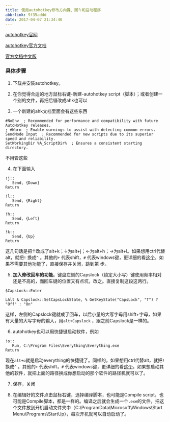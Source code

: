 ```yaml
---
title: 使用autohotkey修改方向键、回车和启动程序
abbrlink: 9f35addd
date: 2017-04-07 21:34:40
---
```


[autohotkey官网](https://autohotkey.com/)

[autohotkey官方文档](https://autohotkey.com/docs/AutoHotkey.htm)

[官方文档中文版](http://ahkcn.sourceforge.net/docs/AutoHotkey.htm)

### 具体步骤

1.  下载并安装autohotkey。

2.  在你觉得合适的地方鼠标右键-新建-autohotkey script（脚本）；或者创建一个别的文件，再把后缀改成ahk也可以

3.  一个新建的ahk文档里面会有这些东西

   ~~~
   #NoEnv  ; Recommended for performance and compatibility with future AutoHotkey releases.
   ; #Warn  ; Enable warnings to assist with detecting common errors.
   SendMode Input  ; Recommended for new scripts due to its superior speed and reliability.
   SetWorkingDir %A_ScriptDir%  ; Ensures a consistent starting directory.
   ~~~

   不用管这些

4.  在下面输入

   ~~~
   !j::
      Send, {Down}
   Return

   !l::
      Send, {Right}
   Return

   !h::
      Send, {Left}
   Return

   !k::
      Send, {Up}
   Return
   ~~~

   这几句话是把↑改成了alt+k；↓为alt+j；←为alt+h；→为alt+l。如果想用ctrl代替alt，就把`!` 换成`^` 。其他的`+` 代表shift，`#` 代表windows键，更详细的看[这个](http://ahkcn.sourceforge.net/docs/Hotkeys.htm)。如果不需要其他功能了，直接保存并关闭，跳到第 步。

5.  **加入修改回车的功能**。键盘左侧的Capslock（锁定大小写）键使用频率相对还是不高的，而回车键的位置又有点坑，改之。直接复制这段这两行。

   ~~~
   $CapsLock::Enter

   LAlt & Capslock::SetCapsLockState, % GetKeyState("CapsLock", "T") ? "Off" : "On"
   ~~~

   这样，左侧的Capslock键就成了回车，以后小量的大写字母用shift+字母，如果有大量的大写字母的输入，用`alt+Capslock` ，跟之前Capslock是一样的。

6.  autohotkey也可以用快捷键启动软件，例如

   ~~~
   !o::
      Run, C:\Program Files\Everything\Everything.exe
   Return
   ~~~

   现在`alt+o`就是启动everything的快捷键了。同样的，如果想用ctrl代替alt，就把`!` 换成`^` 。其他的`+` 代表shift，`#` 代表windows键，更详细的看[这个](http://ahkcn.sourceforge.net/docs/Hotkeys.htm)。如果想启动其他的软件，就把上面的路径换成你想启动的那个软件的路径机就可以了。

7.  保存，关闭

8.  在编辑好的文件点击鼠标右键，选择编译脚本，也可能是Compile script，也可能是Compile脚本，都是一样的。编译之后就会生成一个`.exe`的文件，把这个文件放到开机启动文件夹中（C:\ProgramData\Microsoft\Windows\Start Menu\Programs\StartUp），每次开机就可以自动启动了。
